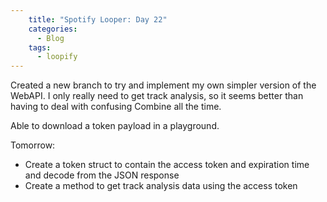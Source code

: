 ```yaml
---
    title: "Spotify Looper: Day 22"
    categories:
      - Blog
    tags:
      - loopify
---
```

Created a new branch to try and implement my own simpler version of the WebAPI. I only really need to get track analysis, so it seems better than having to deal with confusing Combine all the time.

Able to download a token payload in a playground. 

Tomorrow: 
- Create a token struct to contain the access token and expiration time and decode from the JSON response
- Create a method to get track analysis data using the access token
